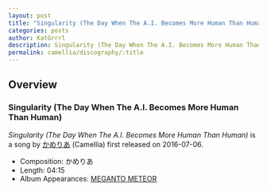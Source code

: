 ```yaml
---
layout: post
title: "Singularity (The Day When The A.I. Becomes More Human Than Human)"
categories: posts
author: KatGrrrl
description: Singularity (The Day When The A.I. Becomes More Human Than Human) song page
permalink: camellia/discography/:title
---
```


## Overview

### Singularity (The Day When The A.I. Becomes More Human Than Human)

*Singularity (The Day When The A.I. Becomes More Human Than Human)* is a song by [かめりあ](/camellia) (Camellia) first released on 2016-07-06.

* Composition: かめりあ
* Length: 04:15
* Album Appearances: [MEGANTO METEOR](<{% link postsInclude/_posts/camellia/albums/MEGANTO-METEOR/2023-12-21-MEGANTO-METEOR.md %}>)
